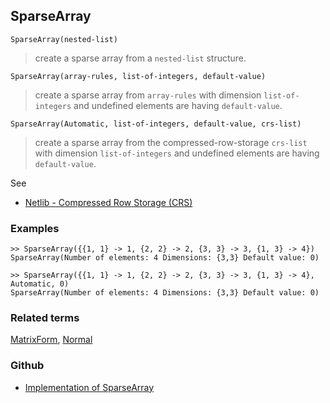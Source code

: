 ## SparseArray

```
SparseArray(nested-list)
```

> create a sparse array from a `nested-list` structure.

```
SparseArray(array-rules, list-of-integers, default-value)
```

> create a sparse array from `array-rules` with dimension `list-of-integers` and undefined elements are having `default-value`.

```
SparseArray(Automatic, list-of-integers, default-value, crs-list)
```

> create a sparse array from the compressed-row-storage `crs-list` with dimension `list-of-integers` and undefined elements are having `default-value`.

See
* [Netlib - Compressed Row Storage (CRS)](http://netlib.org/utk/papers/templates/node91.html)

### Examples

``` 
>> SparseArray({{1, 1} -> 1, {2, 2} -> 2, {3, 3} -> 3, {1, 3} -> 4}) 
SparseArray(Number of elements: 4 Dimensions: {3,3} Default value: 0)

>> SparseArray({{1, 1} -> 1, {2, 2} -> 2, {3, 3} -> 3, {1, 3} -> 4}, Automatic, 0)
SparseArray(Number of elements: 4 Dimensions: {3,3} Default value: 0)
```

### Related terms  
[MatrixForm](MatrixForm.md), [Normal](Normal.md)
### Github
* [Implementation of SparseArray](https://github.com/axkr/symja_android_library/blob/master/symja_android_library/matheclipse-core/src/main/java/org/matheclipse/core/builtin/SparseArrayFunctions.java#L157) 
